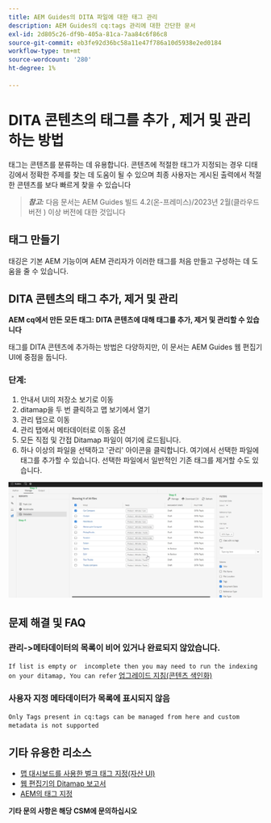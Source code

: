 ```yaml
---
title: AEM Guides의 DITA 파일에 대한 태그 관리
description: AEM Guides의 cq:tags 관리에 대한 간단한 문서
exl-id: 2d805c26-df9b-405a-81ca-7aa84c6f86c8
source-git-commit: eb3fe92d36bc58a11e47f786a10d5938e2ed0184
workflow-type: tm+mt
source-wordcount: '280'
ht-degree: 1%

---
```


# DITA 콘텐츠의 태그를 추가 , 제거 및 관리하는 방법

태그는 콘텐츠를 분류하는 데 유용합니다. 콘텐츠에 적절한 태그가 지정되는 경우 디태깅에서 정확한 주제를 찾는 데 도움이 될 수 있으며 최종 사용자는 게시된 출력에서 적절한 콘텐츠를 보다 빠르게 찾을 수 있습니다

> **_참고:_**  다음 문서는 AEM Guides 빌드 4.2(온-프레미스)/2023년 2월(클라우드 버전 ) 이상 버전에 대한 것입니다


## 태그 만들기

태깅은 기본 AEM 기능이며 AEM 관리자가 이러한 태그를 처음 만들고 구성하는 데 도움을 줄 수 있습니다.


## DITA 콘텐츠의 태그 추가, 제거 및 관리

**AEM cq에서 만든 모든 태그: DITA 콘텐츠에 대해 태그를 추가, 제거 및 관리할 수 있습니다**

태그를 DITA 콘텐츠에 추가하는 방법은 다양하지만, 이 문서는 AEM Guides 웹 편집기 UI에 중점을 둡니다.

### 단계:

1. 안내서 UI의 저장소 보기로 이동
2. ditamap을 두 번 클릭하고 맵 보기에서 열기
3. 관리 탭으로 이동
4. 관리 탭에서 메타데이터로 이동 옵션
5. 모든 직접 및 간접 Ditamap 파일이 여기에 로드됩니다.
6. 하나 이상의 파일을 선택하고 &#39;관리&#39; 아이콘을 클릭합니다. 여기에서 선택한 파일에 태그를 추가할 수 있습니다.
선택한 파일에서 일반적인 기존 태그를 제거할 수도 있습니다.

<img title="AEM Guides의 태그 관리 " alt="DITA의 태그 관리 " src="ManageTags.jpg">

## 문제 해결 및 FAQ

### 관리->메타데이터의 목록이 비어 있거나 완료되지 않았습니다.

`If list is empty or  incomplete then you may need to run the indexing on your ditamap, You can refer` [업그레이드 지침(콘텐츠 색인화)](https://experienceleague.adobe.com/docs/experience-manager-guides-learn/tutorials/install-guide/on-prem-ig/download-install-upgrade-aemg/upgrade-xml-documentation.html?lang=en#steps-to-index-the-existing-content-to-use-the-new-find-and-replace%3A)

### 사용자 지정 메타데이터가 목록에 표시되지 않음

`Only Tags present in cq:tags can be managed from here and custom metadata is not supported`




## 기타 유용한 리소스

- [맵 대시보드를 사용한 벌크 태그 지정(자산 UI)](https://experienceleague.adobe.com/docs/experience-manager-guides-learn/tutorials/user-guide/manaege-metadata/map-editor-bulk-tagging.html?lang=en)
- [웹 편집기의 Ditamap 보고서](https://experienceleague.adobe.com/docs/experience-manager-guides-learn/tutorials/user-guide/reports-aem-guide/reports-web-editor.html?lang=en)
- [AEM의 태그 지정](https://experienceleague.adobe.com/docs/experience-manager-learn/assets/configuring/tagging.html?lang=en)


**기타 문의 사항은 해당 CSM에 문의하십시오**
